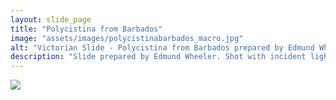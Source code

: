 ```yaml
---
layout: slide_page
title: "Polycistina from Barbados"
image: "assets/images/polycistinabarbados_macro.jpg"
alt: "Victorian Slide - Polycistina from Barbados prepared by Edmund Wheeler"
description: "Slide prepared by Edmund Wheeler. Shot with incident lighting."
---
```


<img src="{{ site.baseurl }}/assets/images/polycistinabarbados_micro.jpg">